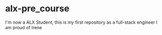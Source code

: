 # alx-pre_course
I'm now a ALX Student, this is my first repository as a full-stack engineer
  I am proud of Irene
